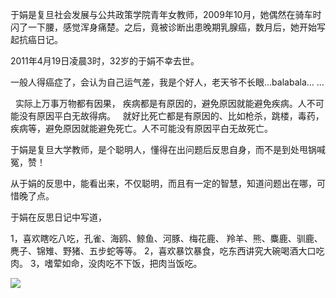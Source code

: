 于娟是复旦社会发展与公共政策学院青年女教师，2009年10月，她偶然在骑车时闪了一下腰，感觉浑身痛楚。之后，竟被诊断出患晚期乳腺癌，数月后，她开始写起抗癌日记。

2011年4月19日凌晨3时，32岁的于娟不幸去世。

一般人得癌症了，会认为自己运气差，我是个好人，老天爷不长眼...balabala... ...

&nbsp;
实际上万事万物都有因果，
疾病都是有原因的，避免原因就能避免疾病。人不可能没有原因平白无故得病。
&nbsp;
就好比死亡都是有原因的、比如枪杀，跳楼，毒药，疾病等，避免原因就能避免死亡。人不可能没有原因平白无故死亡。

于娟是复旦大学教师，是个聪明人，懂得在出问题后反思自身，而不是到处甩锅喊冤，赞！

从于娟的反思中，能看出来，不仅聪明，而且有一定的智慧，知道问题出在哪，可惜晚了点。

于娟在反思日记中写道，

1，喜欢瞎吃八吃，孔雀、海鸥、鲸鱼、河豚、梅花鹿、 羚羊、熊、麋鹿、驯鹿、麂子、锦雉、野猪、五步蛇等等。
2，喜欢暴饮暴食，吃东西讲究大碗喝酒大口吃肉。
3，嗜荤如命，没肉吃不下饭，把肉当饭吃。


![](images/于娟反省.jpg)